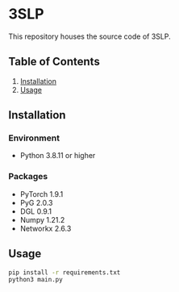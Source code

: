 # 3SLP
This repository houses the source code of 3SLP.


## Table of Contents
1. [Installation](#installation)
2. [Usage](#usage)

## Installation
### Environment
- Python 3.8.11 or higher
### Packages
- PyTorch 1.9.1
- PyG 2.0.3
- DGL 0.9.1
- Numpy 1.21.2
- Networkx 2.6.3


## Usage
```bash
pip install -r requirements.txt
python3 main.py
